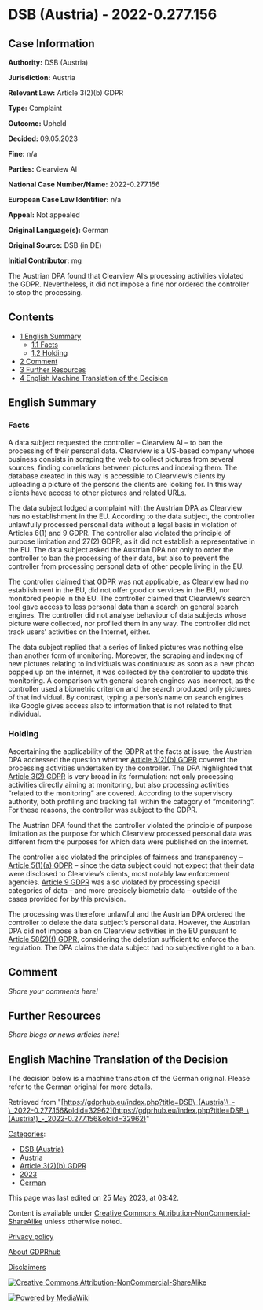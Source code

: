 # DSB (Austria) - 2022-0.277.156

## Case Information

**Authority:** DSB (Austria)

**Jurisdiction:** Austria

**Relevant Law:** Article 3(2)(b) GDPR

**Type:** Complaint

**Outcome:** Upheld

**Decided:** 09.05.2023

**Fine:** n/a

**Parties:** Clearview AI

**National Case Number/Name:** 2022-0.277.156

**European Case Law Identifier:** n/a

**Appeal:** Not appealed

**Original Language(s):** German

**Original Source:** DSB (in DE)

**Initial Contributor:** mg

The Austrian DPA found that Clearview AI’s processing activities violated the GDPR. Nevertheless, it did not impose a fine nor ordered the controller to stop the processing.

## Contents

*   [1 English Summary](#English_Summary)
    *   [1.1 Facts](#Facts)
    *   [1.2 Holding](#Holding)
*   [2 Comment](#Comment)
*   [3 Further Resources](#Further_Resources)
*   [4 English Machine Translation of the Decision](#English_Machine_Translation_of_the_Decision)

## English Summary

### Facts

A data subject requested the controller – Clearview AI – to ban the processing of their personal data. Clearview is a US-based company whose business consists in scraping the web to collect pictures from several sources, finding correlations between pictures and indexing them. The database created in this way is accessible to Clearview’s clients by uploading a picture of the persons the clients are looking for. In this way clients have access to other pictures and related URLs.

The data subject lodged a complaint with the Austrian DPA as Clearview has no establishment in the EU. According to the data subject, the controller unlawfully processed personal data without a legal basis in violation of Articles 6(1) and 9 GDPR. The controller also violated the principle of purpose limitation and 27(2) GDPR, as it did not establish a representative in the EU. The data subject asked the Austrian DPA not only to order the controller to ban the processing of their data, but also to prevent the controller from processing personal data of other people living in the EU.

The controller claimed that GDPR was not applicable, as Clearview had no establishment in the EU, did not offer good or services in the EU, nor monitored people in the EU. The controller claimed that Clearview’s search tool gave access to less personal data than a search on general search engines. The controller did not analyse behaviour of data subjects whose picture were collected, nor profiled them in any way. The controller did not track users’ activities on the Internet, either.

The data subject replied that a series of linked pictures was nothing else than another form of monitoring. Moreover, the scraping and indexing of new pictures relating to individuals was continuous: as soon as a new photo popped up on the internet, it was collected by the controller to update this monitoring. A comparison with general search engines was incorrect, as the controller used a biometric criterion and the search produced only pictures of that individual. By contrast, typing a person’s name on search engines like Google gives access also to information that is not related to that individual.

### Holding

Ascertaining the applicability of the GDPR at the facts at issue, the Austrian DPA addressed the question whether [Article 3(2)(b) GDPR](/index.php?title=Article_3_GDPR#2b "Article 3 GDPR") covered the processing activities undertaken by the controller. The DPA highlighted that [Article 3(2) GDPR](/index.php?title=Article_3_GDPR#2 "Article 3 GDPR") is very broad in its formulation: not only processing activities directly aiming at monitoring, but also processing activities “related to the monitoring” are covered. According to the supervisory authority, both profiling and tracking fall within the category of “monitoring”. For these reasons, the controller was subject to the GDPR.

The Austrian DPA found that the controller violated the principle of purpose limitation as the purpose for which Clearview processed personal data was different from the purposes for which data were published on the internet.

The controller also violated the principles of fairness and transparency – [Article 5(1)(a) GDPR](/index.php?title=Article_5_GDPR#1a "Article 5 GDPR") – since the data subject could not expect that their data were disclosed to Clearview’s clients, most notably law enforcement agencies. [Article 9 GDPR](/index.php?title=Article_9_GDPR "Article 9 GDPR") was also violated by processing special categories of data – and more precisely biometric data – outside of the cases provided for by this provision.

The processing was therefore unlawful and the Austrian DPA ordered the controller to delete the data subject’s personal data. However, the Austrian DPA did not impose a ban on Clearview activities in the EU pursuant to [Article 58(2)(f) GDPR](/index.php?title=Article_58_GDPR#2f "Article 58 GDPR"), considering the deletion sufficient to enforce the regulation. The DPA claims the data subject had no subjective right to a ban.

## Comment

_Share your comments here!_

## Further Resources

_Share blogs or news articles here!_

## English Machine Translation of the Decision

The decision below is a machine translation of the German original. Please refer to the German original for more details.

Retrieved from "[https://gdprhub.eu/index.php?title=DSB\_(Austria)\_-\_2022-0.277.156&oldid=32962](https://gdprhub.eu/index.php?title=DSB_\(Austria\)_-_2022-0.277.156&oldid=32962)"

[Categories](/index.php?title=Special:Categories "Special:Categories"):

*   [DSB (Austria)](/index.php?title=Category:DSB_\(Austria\) "Category:DSB (Austria)")
*   [Austria](/index.php?title=Category:Austria "Category:Austria")
*   [Article 3(2)(b) GDPR](/index.php?title=Category:Article_3\(2\)\(b\)_GDPR "Category:Article 3(2)(b) GDPR")
*   [2023](/index.php?title=Category:2023 "Category:2023")
*   [German](/index.php?title=Category:German "Category:German")

This page was last edited on 25 May 2023, at 08:42.

Content is available under [Creative Commons Attribution-NonCommercial-ShareAlike](https://creativecommons.org/licenses/by-nc-sa/4.0/) unless otherwise noted.

[Privacy policy](/index.php?title=GDPRhub:Privacy_policy)

[About GDPRhub](/index.php?title=GDPRhub:About)

[Disclaimers](/index.php?title=GDPRhub:General_disclaimer)

[![Creative Commons Attribution-NonCommercial-ShareAlike](/resources/assets/licenses/cc-by-nc-sa.png)](https://creativecommons.org/licenses/by-nc-sa/4.0/)

[![Powered by MediaWiki](/resources/assets/poweredby_mediawiki_88x31.png)](https://www.mediawiki.org/)